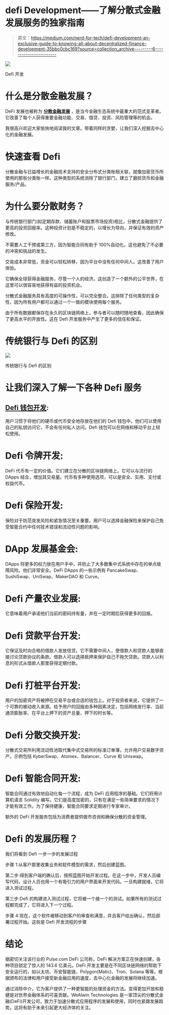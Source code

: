 # defi Development——了解分散式金融发展服务的独家指南

> 原文：<https://medium.com/nerd-for-tech/defi-development-an-exclusive-guide-to-knowing-all-about-decentralized-finance-development-35bbc0cbc169?source=collection_archive---------6----------------------->

![](img/a54d0484ea997093848e3e1632c93438.png)

Defi 开发

# 什么是分散金融发展？

DeFi 发展也被称为 [**分散金融发展**](https://www.alwin.io/decentralized-finance-defi-development) ，是当今金融生态系统中最重大的范式变革者。它改善了每个人获得重要金融功能、交易、借贷、投资、风险管理等的机会。

我很高兴欢迎大家愉快地阅读我的文章。带着同样的贪婪，让我们深入挖掘去中心化的金融发展。

# 快速查看 Defi

分散金融与日益增长的金融技术支持的安全分布式分类账相关联，就像加密货币所使用的那些分类账一样。这种类型的系统消除了银行部门，建立了磨损货币和金融服务/产品。

# 为什么要分散财务？

与传统银行部门(如定期存款、储蓄账户和股票市场投资)相比，分散式金融提供了更高的投资回报率。这种投资计划是不稳定的，以增长为导向，并保证有效的资产修改。

不需要人工干预或第三方，因为智能合同有助于 100%自动化。这也避免了不必要的冲突和挑战的发生。

交易成本非常低，资金可以轻松转移，因为平台中没有任何中间人。这改善了用户体验。

它确保全球获得金融服务，尽管一个人的经济。这创造了一个额外的公平世界，在这里可以很容易地获得有益的投资机会。

分散式金融服务具有高度的可操作性，可以完全整合。这排除了任何类型的复杂性，因为所有用户都可以通过一个一致的模块使用每个服务。

由于所有数据都保存在永久的区块链网络上，参与者可以随时随地查看，因此确保了更高水平的开放性。这在 Defi 开发服务中产生了更多的信任和保证。

# 传统银行与 Defi 的区别

![](img/3034197aeb1096e292a05b6c5cad68c0.png)

传统银行与 Defi 的区别

# 让我们深入了解一下各种 Defi 服务

## [Defi 钱包开发](https://www.alwin.io/defi-wallet-development):

用户习惯于将他们的硬币或代币安全地存放在他们的 Defi 钱包中。他们可以使用自己的私钥访问它，不会有任何私人访问。Defi 钱包可以在网络和移动平台上轻松使用。

# Defi 令牌开发:

DeFi 代币有一定的价值。它们建立在分散的区块链网络上。它可以与流行的 DApps 结合，增加其交易量。代币有多种使用选项，可以是安全、实用、支付或权益代币。

# Defi 保险开发:

保险对于防范突发风险和紧急情况至关重要。用户可以选择金融保险来保护自己免受智能合约中任何技术错误和流动性问题的影响。

# DApp 发展基金会:

DApps 将更多的权力放在用户手中，并防止了大多数集中式系统中存在的单点故障风险。他们非常安全。DeFi DApps 的一些示例有 PancakeSwap、SushiSwap、UniSwap、MakerDAO 和 Curve。

# Defi 产量农业发展:

它意味着用户承诺他们当前的密码持有量，并在一定时期后获得更多的回报。

# Defi 贷款平台开发:

它保证及时向合格的借款人发放信贷。它不需要中间人，使借款人和贷款人能够直接讨论贷款协议的条款。借款人可以选择抵押来保护自己不拖欠贷款。贷款人以利息的形式从借款人那里获得定期付款。

# Defi 打桩平台开发:

用户的加密资产将被押在交易平台或合适的钱包上。对于投资者来说，它提供了一个可靠的被动收入来源。给予用户的回报由多种因素决定，包括网络发行率、当前通货膨胀率、在平台上押下的资产总量、押下的时长等。

# Defi 分散交换开发:

分散式交易所利用流动性池取代集中式交易所的标准订单簿，允许用户交易数字资产。示例包括 KyberSwap、Atomex、Balancer、Curve 和 Uniswap。

# Defi 智能合同开发:

智能合同通过有效地自动化每一个流程，成为 DeFi 应用程序的基础。它们将用计算机语言 Solidity 编写。它们是高度加密的，只有在满足一些简单要求的情况下才能有效工作。为了保持健康，智能合同要求定期进行专家审计。

额外的 DeFi 开发服务包括为消费者提供做市咨询和确保分散的资金管理。

# Defi 的发展历程？

我们将看到 Defi 一步一步的发展过程

步骤 1:从客户那里收集业务和软件模型的需求，然后创建蓝图。

第二步:得到客户端的确认后，按照蓝图开始开发过程。在这一步中，开发人员编写代码，设计人员也用一个有吸引力的用户界面来开发代码。一旦构建就绪，它将进入测试过程。

第三步:Defi 的构建进入测试过程，它将被一个接一个的测试。如果所有的测试过程都完成了，它将进入下一个过程。

步骤 4:现在，这个软件被移动到客户的审查和满意，并且客户给出确认，然后部署过程开始。这些是 Defi 开发流程的步骤

# 结论

据密切关注该行业的 Pulse.com DeFi 公司称，DeFi 解决方案正在快速创建，各种项目锁定了惊人的 143.6 亿美元。DeFi 开发主要是在不同区块链网络的帮助下安全运行的，如以太坊、币安智能链、Polygon(Matic)、Tron、Solana 等等。根据颁布的法律和用户接受新金融应用的速度，去中心化金融的发展将继续加速。

通过消除中介，它为客户提供了一种更智能的处理资金的方法。变得更加开放和稳健是对世界金融体系的可喜贡献。WeAlwin Technologies 是一家顶尖的分散式金融(DeFi)开发公司，致力于加速分散式应用程序的发展和使用，同时也紧跟发展趋势。这将有助于未来引起更大经济体的关注。